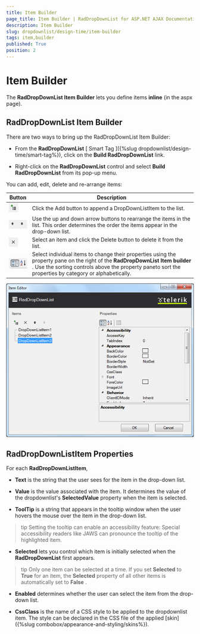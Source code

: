 ```yaml
---
title: Item Builder
page_title: Item Builder | RadDropDownList for ASP.NET AJAX Documentation
description: Item Builder
slug: dropdownlist/design-time/item-builder
tags: item,builder
published: True
position: 2
---
```


# Item Builder



The **RadDropDownList Item Builder** lets you define items **inline** (in the aspx page).

## RadDropDownList Item Builder

There are two ways to bring up the RadDropDownList Item Builder:

* From the **RadDropDownList** [ Smart Tag ]({%slug dropdownlist/design-time/smart-tag%}), click on the **Build RadDropDownList** link.

* Right-click on the **RadDropDownList** control and select **Build RadDropDownList** from its pop-up menu.

You can add, edit, delete and re-arrange items:


|  **Button**  |  **Description**  |
| ------ | ------ |
|![dropdownlist itembuilder additem](images/dropdownlist_itembuilder_additem.png)|Click the Add button to append a DropDownListItem to the list.|
|![dropdownlist itembuilder moveitem](images/dropdownlist_itembuilder_moveitem.png)|Use the up and down arrow buttons to rearrange the items in the list. This order determines the order the items appear in the drop-down list.|
|![dropdownlist itembuilder removeitem](images/dropdownlist_itembuilder_removeitem.png)|Select an item and click the Delete button to delete it from the list.|
|![dropdownlist designtime sorting](images/dropdownlist_designtime_sorting.png)|Select individual items to change their properties using the property pane on the right of the **RadDropDownList Item builder** . Use the sorting controls above the property paneto sort the properties by category or alphabetically.|

![dropdownlist itembuilder](images/dropdownlist_itembuilder.png)

## RadDropDownListItem Properties

For each **RadDropDownListItem**,

* **Text** is the string that the user sees for the item in the drop-down list.

* **Value** is the value associated with the item. It determines the value of the dropdownlist's **SelectedValue** property when the item is selected.

* **ToolTip** is a string that appears in the tooltip window when the user hovers the mouse over the item in the drop-down list.

>tip Setting the tooltip can enable an accessibility feature: Special accessibility readers like JAWS can pronounce the tooltip of the highlighted item.
>


* **Selected** lets you control which item is initially selected when the **RadDropDownList** first appears.

>tip Only one item can be selected at a time. If you set **Selected** to **True** for an item, the **Selected** property of all other items is automatically set to **False** .
>


* **Enabled** determines whether the user can select the item from the drop-down list.

* **CssClass** is the name of a CSS style to be applied to the dropdownlist item. The style can be declared in the CSS file of the applied [skin]({%slug combobox/appearance-and-styling/skins%}).
